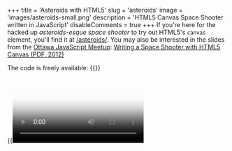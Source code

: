 +++
title = 'Asteroids with HTML5'
slug = 'asteroids'
image = 'images/asteroids-small.png'
description = 'HTML5 Canvas Space Shooter written in JavaScript'
disableComments = true
+++
If you're here for the hacked up _asteroids-esque space shooter_ to try out HTML5's
`canvas` element, you'll find it at [/asteroids/](/asteroids/).  You may also be
interested in the slides from the
[Ottawa JavaScript Meetup](https://www.meetup.com/Ottawa-JavaScript/):
[Writing a Space Shooter with HTML5 Canvas (PDF, 2012)](/media/Writing-a-Space-Shooter-with-HTML5-Canvas.pdf)

The code is freely available: {{<github path="/spurkis/asteroids">}}

{{<video poster="/images/asteroids.png"
         mp4="/videos/asteroids.mp4" webm="/videos/asteroids.webm"
         autoplay="true" loop="true">}}
